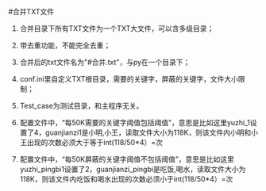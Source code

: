 #合并TXT文件

1. 合并目录下所有TXT文件为一个TXT大文件，可以含多级目录；

2. 带去重功能，不能完全去重；

3. 合并后的txt文件名为"#合并.txt"，与py在一个目录下；

4. conf.ini里自定义TXT根目录，需要的关键字，屏蔽的关键字，文件大小限制；

5. Test_case为测试目录，和主程序无关。

6. 配置文件中，“每50K需要的关键字阈值包括阈值”，意思是比如这里yuzhi_1设置了4，guanjianzi1是小明,小王，读取文件大小为118K，则该文件内小明和小王出现的次数必须大于等于int(118/50*4）=次

7. 配置文件中，“每50K屏蔽的关键字阈值不包括阈值”，意思是比如这里yuzhi_pingbi1设置了2，guanjianzi_pingbi是吃饭,喝水，读取文件大小为118K，则该文件内吃饭和喝水出现的次数必须小于int(118/50*4）=次
